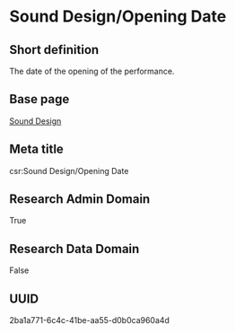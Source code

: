 # Sound Design/Opening Date
## Short definition
The date of the opening of the performance.
## Base page
[Sound Design](https://github.com/EuroCRIS/CASRAI-Dictionairies/blob/main/Objects/Sound%20Design.md)
## Meta title
csr:Sound Design/Opening Date
## Research Admin Domain
True
## Research Data Domain
False
## UUID
2ba1a771-6c4c-41be-aa55-d0b0ca960a4d
